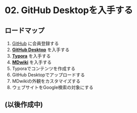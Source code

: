 # 02. GitHub Desktopを入手する

## ロードマップ

1. [GitHub](github.md) に会員登録する
1. **[GitHub Desktop](githubdesktop.md)** を入手する
1. **[Typora](typora.md)** を入手する
1. **[MDwiki](mdwiki.md)** を入手する
1. Typoraでコンテンツを作成する
1. GitHub Desktopでアップロードする
1. MDwikiの外観をカスタマイズする
1. ウェブサイトをGoogle検索の対象にする

## (以後作成中)